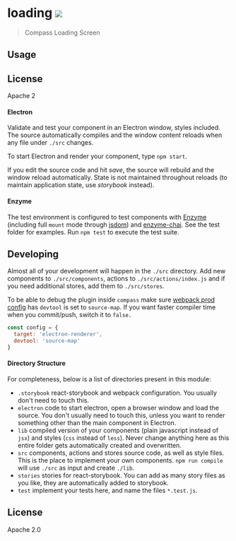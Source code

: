 # loading [![][travis_img]][travis_url]

> Compass Loading Screen

## Usage

## License

Apache 2

#### Electron

Validate and test your component in an Electron window, styles included. The source automatically
compiles and the window content reloads when any file under `./src` changes.

To start Electron and render your component, type `npm start`.

If you edit the source code and hit _save_, the source will rebuild and the window reload
automatically. State is not maintained throughout reloads (to maintain application state,
use _storybook_ instead).

#### Enzyme

The test environment is configured to test components with [Enzyme][enzyme]
(including full `mount` mode through [jsdom][jsdom]) and [enzyme-chai][enzyme-chai].
See the test folder for examples. Run `npm test` to execute the test suite.

## Developing

Almost all of your development will happen in the `./src` directory. Add new components
to `./src/components`, actions to `./src/actions/index.js` and if you need additional
stores, add them to `./src/stores`.

To be able to debug the plugin inside `compass` make sure [webpack prod
config](./config/webpack.prod.config.js) has `devtool` is set to `source-map`.
If you want faster compiler time when you commit/push, switch it to `false.`

```js
const config = {
  target: 'electron-renderer',
  devtool: 'source-map'
}
```

#### Directory Structure

For completeness, below is a list of directories present in this module:

- `.storybook` react-storybook and webpack configuration. You usually don't need to touch this.
- `electron` code to start electron, open a browser window and load the source.
  You don't usually need to touch this, unless you want to render something other
  than the main component in Electron.
- `lib` compiled version of your components (plain javascript instead of `jsx`) and
  styles (`css` instead of `less`). Never change anything here as this entire folder
  gets automatically created and overwritten.
- `src` components, actions and stores source code, as well as style files. This is the
  place to implement your own components. `npm run compile` will use `./src` as input
  and create `./lib`.
- `stories` stories for react-storybook. You can add as many story files as you like,
  they are automatically added to storybook.
- `test` implement your tests here, and name the files `*.test.js`.

## License

Apache 2.0

[travis_img]: https://travis-ci.org/mongodb-js/compass-loading.svg?branch=master
[travis_url]: https://travis-ci.org/mongodb-js/compass-loading
[enzyme]: http://airbnb.io/enzyme/
[enzyme-chai]: https://github.com/producthunt/chai-enzyme
[jsdom]: https://github.com/tmpvar/jsdom
